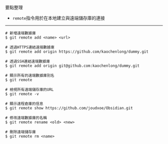 要點整理
- `remote`指令用於在本地建立與遠端儲存庫的連接

---

```
# 新增遠端數據庫
$ git remote add <name> <url>

# 透過HTTPS連結遠端數據庫
$ git remote add origin https://github.com/kaochenlong/dummy.git

# 透過SSH連結遠端數據庫
$ git remote add origin git@github.com:kaochenlong/dummy.git
```

```
# 顯示所有的遠端數據庫別名
$ git remote
```

```
# 檢視所有遠端儲存庫的URL
$ git remote -v
```

```
# 顯示遠程倉庫的信息
$ git remote show https://github.com/joudxoe/Obsidian.git
```

```
# 修改遠端數據庫的名稱
$ git remote rename <old> <new>
```

```
# 刪除遠端儲存庫
$ git remote rm <name>
```